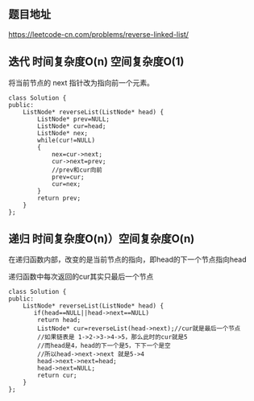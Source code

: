 ## 题目地址
https://leetcode-cn.com/problems/reverse-linked-list/

## 迭代 时间复杂度O(n) 空间复杂度O(1)
将当前节点的 next 指针改为指向前一个元素。

```
class Solution {
public:
    ListNode* reverseList(ListNode* head) {
        ListNode* prev=NULL;
        ListNode* cur=head;
        ListNode* nex;
        while(cur!=NULL)
        {
            nex=cur->next;
            cur->next=prev;
            //prev和cur向前
            prev=cur;
            cur=nex;
        }
        return prev;
    }
};
```

## 递归 时间复杂度O(n)）空间复杂度O(n)
在递归函数内部，改变的是当前节点的指向，即head的下一个节点指向head

递归函数中每次返回的cur其实只最后一个节点

```
class Solution {
public:
    ListNode* reverseList(ListNode* head) {
       if(head==NULL||head->next==NULL)
        return head;
        ListNode* cur=reverseList(head->next);//cur就是最后一个节点
        //如果链表是 1->2->3->4->5，那么此时的cur就是5
		//而head是4，head的下一个是5，下下一个是空
        //所以head->next->next 就是5->4
        head->next->next=head;
        head->next=NULL;
        return cur;
    }
};
```
